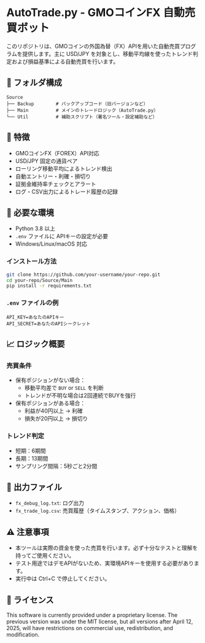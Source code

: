 # AutoTrade.py - GMOコインFX 自動売買ボット

このリポジトリは、GMOコインの外国為替（FX）APIを用いた自動売買プログラムを提供します。主に USD/JPY を対象とし、移動平均線を使ったトレンド判定および損益基準による自動売買を行います。

## 📁 フォルダ構成

```
Source
├── Backup        # バックアップコード（旧バージョンなど）
├── Main          # メインのトレードロジック（AutoTrade.py）
└── Util          # 補助スクリプト（署名ツール・設定補助など）
```

## 🚀 特徴

- GMOコインFX（FOREX）API対応
- USD/JPY 固定の通貨ペア
- ローリング移動平均によるトレンド検出
- 自動エントリー・利確・損切り
- 証拠金維持率チェックとアラート
- ログ・CSV出力によるトレード履歴の記録

## 🔧 必要な環境

- Python 3.8 以上
- `.env` ファイルに APIキーの設定が必要
- Windows/Linux/macOS 対応

### インストール方法

```bash
git clone https://github.com/your-username/your-repo.git
cd your-repo/Source/Main
pip install -r requirements.txt
```

### `.env` ファイルの例

```env
API_KEY=あなたのAPIキー
API_SECRET=あなたのAPIシークレット
```

## 📈 ロジック概要

### 売買条件
- 保有ポジションがない場合：
  - 移動平均差で `BUY` or `SELL` を判断
  - トレンドが不明な場合は2回連続でBUYを強行
- 保有ポジションがある場合：
  - 利益が40円以上 → 利確
  - 損失が20円以上 → 損切り

### トレンド判定
- 短期：6期間
- 長期：13期間
- サンプリング間隔：5秒ごと2分間

## 📁 出力ファイル

- `fx_debug_log.txt`: ログ出力
- `fx_trade_log.csv`: 売買履歴（タイムスタンプ、アクション、価格）

## ⚠️ 注意事項

- 本ツールは実際の資金を使った売買を行います。必ず十分なテストと理解を持ってご使用ください。
- テスト用途ではデモAPIがないため、実環境APIキーを使用する必要があります。
- 実行中は Ctrl+C で停止してください。

## 📄 ライセンス
This software is currently provided under a proprietary license. The previous version was under the MIT license, but all versions after April 12, 2025, will have restrictions on commercial use, redistribution, and modification.